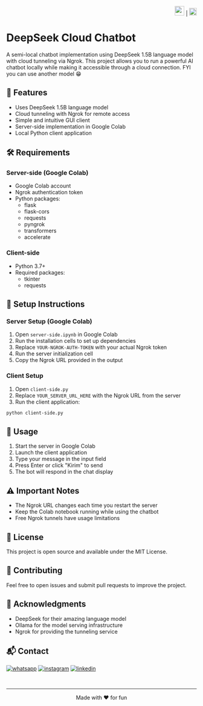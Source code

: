 <div align="right">

<a href="README.md"><img src="https://flagcdn.com/w40/gb.png" width="25"></a> | <a href="README-ID.md"><img src="https://flagcdn.com/w40/id.png" width="20"></a>

</div>

# DeepSeek Cloud Chatbot

A semi-local chatbot implementation using DeepSeek 1.5B language model with cloud tunneling via Ngrok. This project allows you to run a powerful AI chatbot locally while making it accessible through a cloud connection. FYI you can use another model 😁

## 🌟 Features

- Uses DeepSeek 1.5B language model
- Cloud tunneling with Ngrok for remote access
- Simple and intuitive GUI client
- Server-side implementation in Google Colab
- Local Python client application

## 🛠️ Requirements

### Server-side (Google Colab)

- Google Colab account
- Ngrok authentication token
- Python packages:
  - flask
  - flask-cors
  - requests
  - pyngrok
  - transformers
  - accelerate

### Client-side

- Python 3.7+
- Required packages:
  - tkinter
  - requests

## 🚀 Setup Instructions

### Server Setup (Google Colab)

1. Open `server-side.ipynb` in Google Colab
2. Run the installation cells to set up dependencies
3. Replace `YOUR-NGROK-AUTH-TOKEN` with your actual Ngrok token
4. Run the server initialization cell
5. Copy the Ngrok URL provided in the output

### Client Setup

1. Open `client-side.py`
2. Replace `YOUR_SERVER_URL_HERE` with the Ngrok URL from the server
3. Run the client application:

```bash
python client-side.py
```

## 💬 Usage

1. Start the server in Google Colab
2. Launch the client application
3. Type your message in the input field
4. Press Enter or click "Kirim" to send
5. The bot will respond in the chat display

## ⚠️ Important Notes

- The Ngrok URL changes each time you restart the server
- Keep the Colab notebook running while using the chatbot
- Free Ngrok tunnels have usage limitations

## 📝 License

This project is open source and available under the MIT License.

## 👥 Contributing

Feel free to open issues and submit pull requests to improve the project.

## 🙏 Acknowledgments

- DeepSeek for their amazing language model
- Ollama for the model serving infrastructure
- Ngrok for providing the tunneling service

## 📬 Contact

[![whatsapp](https://img.shields.io/badge/WhatsApp-25D366?style=for-the-badge&logo=whatsapp&logoColor=white)](https://wa.me/6285157517798)
[![instagram](https://img.shields.io/badge/Instagram-E4405F?style=for-the-badge&logo=instagram&logoColor=white)](https://www.instagram.com/ryan.septiawan__)
[![linkedin](https://img.shields.io/badge/LinkedIn-0077B5?style=for-the-badge&logo=linkedin&logoColor=white)](https://www.linkedin.com/in/rian-septiawan-23b0a5351/)

<br>

---

<p align="center">Made with ❤️ for fun</p>